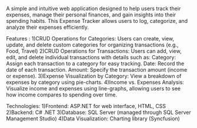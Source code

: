 A simple and intuitive web application designed to help users track their expenses, manage their personal finances, and gain insights into their spending habits. This Expense Tracker allows users to log, categorize, and analyze their expenses efficiently.

Features :
1)CRUD Operations for Categories: Users can create, view, update, and delete custom categories for organizing transactions (e.g., Food, Travel)
2)CRUD Operations for Transactions: Users can add, view, edit, and delete individual transactions with details such as:
Category: Assign each transaction to a category for easy tracking.
Date: Record the date of each transaction.
Amount: Specify the transaction amount (income or expense).
3)Expense Visualization by Category: View a breakdown of expenses by category using pie-charts.
4)Income vs. Expenses Analysis: Visualize income and expenses using line-graphs, allowing users to see how income compares to spending over time.

Technologies:
1)Frontend: ASP.NET for web interface, HTML, CSS
2)Backend: C# .NET
3)Database: SQL Server (managed through SQL Server Management Studio)
4)Data Visualization: Charting library (Syncfusion)
